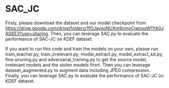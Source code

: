 # SAC_JC

Firsly, please download the dataset and our model checkpoint from https://drive.google.com/drive/folders/1fOJayxoNUXm9nmyCjwnxoW1YA0JAGEE3?usp=sharing.
Then, you can leverage SAC.py to evaluate the performance of SAC-JC on KDEF dataset.  

If you want to run this code and train the models on your own, please run  train_teacher.py, train_irrelevant.py, model_extract.py, model_extract_kd.py, fine-pruning.py and adversarial_training.py to get the source model, irrelevant models and the stolen models firsrt.
Then you can leverage dataset_augmented.py to augment data including JPEG compression.
Finally,  you can leverage SAC.py to evaluate the performance of SAC-JC on KDEF dataset.
